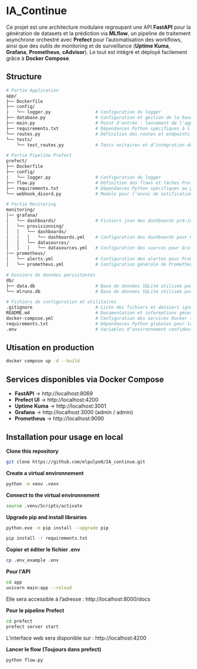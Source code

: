 # IA_Continue

Ce projet est une architecture modulaire regroupant une API **FastAPI** pour la génération de datasets et la prédiction via **MLflow**, un pipeline de traitement asynchrone orchestré avec **Prefect** pour l’automatisation des workflows, ainsi que des outils de monitoring et de surveillance (**Uptime Kuma**, **Grafana**, **Prometheus**, **cAdvisor**). Le tout est intégré et déployé facilement grâce à **Docker Compose**.

## Structure

```sh
# Partie Application
app/
├── Dockerfile
├── config/
|   └── logger.py                 # Configuration du logger
├── database.py                   # Configuration et gestion de la base de données SQLite
├── main.py                       # Point d'entrée : lancement de l'application FastAPI
├── requirements.txt              # Dépendances Python spécifiques à l'application FastAPI
└── routes.py                     # Définition des routes et endpoints de l'API FastAPI
└── tests/
    └── test_routes.py            # Tests unitaires et d’intégration des routes FastAPI

# Partie Pipeline Prefect
prefect/
├── Dockerfile
├── config/
|   └── logger.py                 # Configuration du logger
├── flow.py                       # Définition des flows et tâches Prefect (pipeline asynchrone)
├── requirements.txt              # Dépendances Python spécifiques au pipeline Prefect
└── webhook_disord.py             # Module pour l’envoi de notifications Discord (webhooks)

# Partie Monitoring
monitoring/
│── grafana/
│   └── dashboards/               # Fichiers json des dashboards pré-installés
│   └── provisionning/
│   │   └── dashboards/
│   │   │   └── dashboards.yml    # Configuration des dashboards pour Grafana
│   │   └── datasources/
│   │   │   └── datasources.yml   # Configuration des sources pour Grafana
│── prometheus/
│   └── alerts.yml                # Configuration des alertes pour Prometheus
│   └── prometheus.yml            # Configuration générale de Prometheus

# Dossiers de données persistantes
db/
├── data.db                       # Base de données SQLite utilisée pour stocker les datasets générés
└── mlruns.db                     # Base de données SQLite utilisée par MLflow pour suivre les expériences

# Fichiers de configuration et utilitaires
.gitignore                        # Liste des fichiers et dossiers ignorés par Git
README.md                         # Documentation et informations générales du projet
docker-compose.yml                # Configuration des services Docker (FastAPI, Prefect, monitoring, etc.)
requirements.txt                  # Dépendances Python globales pour le développement (inclut app & prefect)
.env                              # Variables d’environnement confidentielles (ne pas partager)
```

## Utisation en production

```sh
docker compose up -d --build
```

## Services disponibles via Docker Compose

- **FastAPI** → http://localhost:8069
- **Prefect UI** → http://localhost:4200
- **Uptime Kuma** → http://localhost:3001
- **Grafana** → http://localhost:3000 (admin / admin)
- **Prometheus** → http://localhost:9090

## Installation pour usage en local

**Clone this repository**

```bash
git clone https://github.com/elpulpo0/IA_continue.git
```

**Create a virtual environnement**

```bash
python -m venv .venv
```

**Connect to the virtual environnement**

```bash
source .venv/Scripts/activate
```

**Upgrade pip and install librairies**

```bash
python.exe -m pip install --upgrade pip
```

```bash
pip install -r requirements.txt
```

**Copier et éditer le fichier .env**

```sh
cp .env_example .env
```

**Pour l'API**

```sh
cd app
uvicorn main:app --reload
```
Elle sera accessible à l’adresse : http://localhost:8000/docs

**Pour le pipeline Prefect**
```sh
cd prefect
prefect server start
```
L’interface web sera disponible sur : http://localhost:4200

**Lancer le flow (Toujours dans prefect)**

```sh
python flow.py
```

